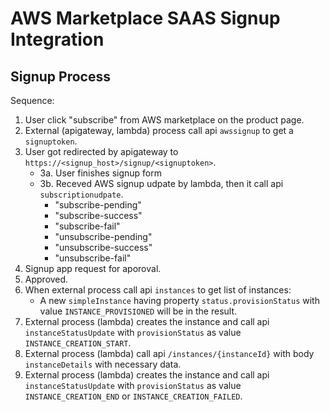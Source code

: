 # AWS Marketplace SAAS Signup Integration

## Signup Process

Sequence:

1. User click "subscribe" from AWS marketplace on the product page.
2. External (apigateway, lambda) process call api `awssignup` to get a `signuptoken`.
3. User got redirected by apigateway to `https://<signup_host>/signup/<signuptoken>`.
    - 3a. User finishes signup form
    - 3b. Receved AWS signup udpate by lambda, then it call api `subscriptionudpate`.
        - "subscribe-pending"
        - "subscribe-success"
        - "subscribe-fail"
        - "unsubscribe-pending"
        - "unsubscribe-success"
        - "unsubscribe-fail"
4. Signup app request for aporoval.
5. Approved.
6. When external process call api `instances` to get list of instances:
    - A new `simpleInstance` having property `status.provisionStatus` with value `INSTANCE_PROVISIONED` will be in the result.
7. External process (lambda) creates the instance and call api `instanceStatusUpdate` with `provisionStatus` as value `INSTANCE_CREATION_START`.
8. External process (lambda) call api `/instances/{instanceId}` with body `instanceDetails` with necessary data.
9. External process (lambda) creates the instance and call api `instanceStatusUpdate` with `provisionStatus` as value `INSTANCE_CREATION_END` or `INSTANCE_CREATION_FAILED`.

